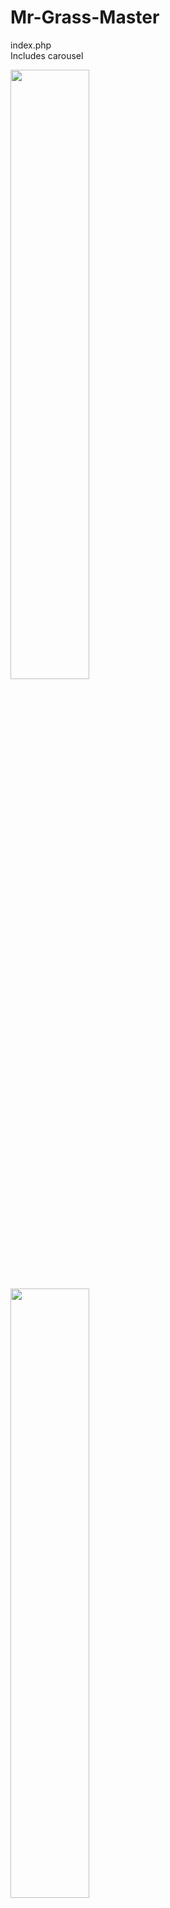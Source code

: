 # Mr-Grass-Master

index.php  <br>
Includes carousel  

<img src="https://github.com/james126/Mr-Grass-Master/screenshots/index1.JPG" width="50%" height="50%">
<img src="https://github.com/james126/Mr-Grass-Master/screenshots/index2.JPG" width="50%" height="50%">
<img src="https://github.com/james126/Mr-Grass-Master/screenshots/index3.JPG" width="50%" height="50%">

---
Once a seat is selected the seat button font changes colour indicating the ticket type.  
Adult ticket = blue, elderly ticket = red, child ticket = orang)
Select 'Book' to confirm booking.  

<img src="https://github.com/james126/Movie-Booking-System/blob/master/images/2.JPG" width="50%" height="50%">  

---  
A message dialog displays any booking conflicts.

<img src="https://github.com/james126/Movie-Booking-System/blob/master/images/a.JPG" width="50%" height="50%">  

---  
When a booking is made the seat button/s changes colour.  
The bost of the booking is displayed.  <br />
Adult ticket = $12.50, elderly ticket = $8.0, child ticket = $8.50, complementary ticket = free 

<img src="https://github.com/james126/Movie-Booking-System/blob/master/images/b.JPG" width="50%" height="50%">  

---
By seleting different movies you can see which seats have been booked and make further bookings.  

<img src="https://github.com/james126/Movie-Booking-System/blob/master/images/5.JPG" width="50%" height="50%">  

---  

Booking a complementary ticket in seat G2. <br />
<img src="https://github.com/james126/Movie-Booking-System/blob/master/images/c.JPG" width="50%" height="50%">  
